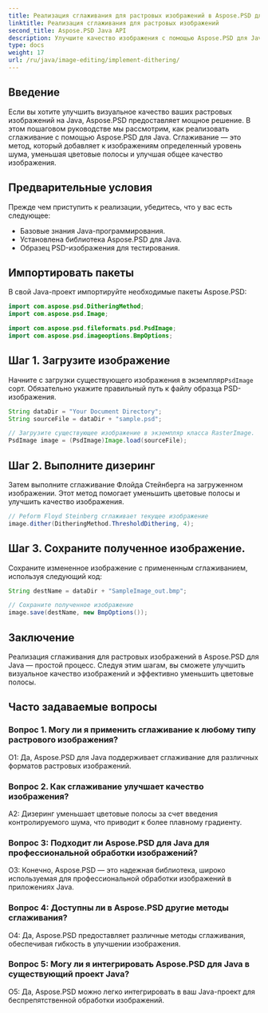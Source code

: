 ```yaml
---
title: Реализация сглаживания для растровых изображений в Aspose.PSD для Java
linktitle: Реализация сглаживания для растровых изображений
second_title: Aspose.PSD Java API
description: Улучшите качество изображения с помощью Aspose.PSD для Java. Следуйте нашему пошаговому руководству, чтобы реализовать сглаживание и устранить цветовые полосы.
type: docs
weight: 17
url: /ru/java/image-editing/implement-dithering/
---
```

## Введение

Если вы хотите улучшить визуальное качество ваших растровых изображений на Java, Aspose.PSD предоставляет мощное решение. В этом пошаговом руководстве мы рассмотрим, как реализовать сглаживание с помощью Aspose.PSD для Java. Сглаживание — это метод, который добавляет к изображениям определенный уровень шума, уменьшая цветовые полосы и улучшая общее качество изображения.

## Предварительные условия

Прежде чем приступить к реализации, убедитесь, что у вас есть следующее:

- Базовые знания Java-программирования.
- Установлена библиотека Aspose.PSD для Java.
- Образец PSD-изображения для тестирования.

## Импортировать пакеты

В свой Java-проект импортируйте необходимые пакеты Aspose.PSD:

```java
import com.aspose.psd.DitheringMethod;
import com.aspose.psd.Image;

import com.aspose.psd.fileformats.psd.PsdImage;
import com.aspose.psd.imageoptions.BmpOptions;
```

## Шаг 1. Загрузите изображение

 Начните с загрузки существующего изображения в экземпляр`PsdImage` сорт. Обязательно укажите правильный путь к файлу образца PSD-изображения.

```java
String dataDir = "Your Document Directory";
String sourceFile = dataDir + "sample.psd";

// Загрузите существующее изображение в экземпляр класса RasterImage.
PsdImage image = (PsdImage)Image.load(sourceFile);
```

## Шаг 2. Выполните дизеринг

Затем выполните сглаживание Флойда Стейнберга на загруженном изображении. Этот метод помогает уменьшить цветовые полосы и улучшить качество изображения.

```java
// Peform Floyd Steinberg сглаживает текущее изображение
image.dither(DitheringMethod.ThresholdDithering, 4);
```

## Шаг 3. Сохраните полученное изображение.

Сохраните измененное изображение с примененным сглаживанием, используя следующий код:

```java
String destName = dataDir + "SampleImage_out.bmp";

// Сохраните полученное изображение
image.save(destName, new BmpOptions());
```

## Заключение

Реализация сглаживания для растровых изображений в Aspose.PSD для Java — простой процесс. Следуя этим шагам, вы сможете улучшить визуальное качество изображений и эффективно уменьшить цветовые полосы.

## Часто задаваемые вопросы

### Вопрос 1. Могу ли я применить сглаживание к любому типу растрового изображения?

О1: Да, Aspose.PSD для Java поддерживает сглаживание для различных форматов растровых изображений.

### Вопрос 2. Как сглаживание улучшает качество изображения?

A2: Дизеринг уменьшает цветовые полосы за счет введения контролируемого шума, что приводит к более плавному градиенту.

### Вопрос 3: Подходит ли Aspose.PSD для Java для профессиональной обработки изображений?

О3: Конечно, Aspose.PSD — это надежная библиотека, широко используемая для профессиональной обработки изображений в приложениях Java.

### Вопрос 4: Доступны ли в Aspose.PSD другие методы сглаживания?

О4: Да, Aspose.PSD предоставляет различные методы сглаживания, обеспечивая гибкость в улучшении изображения.

### Вопрос 5: Могу ли я интегрировать Aspose.PSD для Java в существующий проект Java?

О5: Да, Aspose.PSD можно легко интегрировать в ваш Java-проект для беспрепятственной обработки изображений.